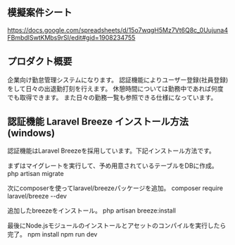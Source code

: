 ## 模擬案件シート
https://docs.google.com/spreadsheets/d/15o7wqgH5Mz7Vt6Q8c_0Uujuna4FBmbdlSwtKMbs9rSI/edit#gid=1908234755

## プロダクト概要
企業向け勤怠管理システムになります。
認証機能によりユーザー登録(社員登録)をして日々の出退勤打刻を行えます。
休憩時間については勤務中であれば何度でも取得できます。
また日々の勤務一覧も参照できる仕様になっています。
## 認証機能 Laravel Breeze インストール方法(windows)
認証機能はLaravel Breezeを採用しています。下記インストール方法です。

まずはマイグレートを実行して、予め用意されているテーブルをDBに作成。
php artisan migrate

次にcomposerを使ってlaravel/breezeパッケージを追加。
composer require laravel/breeze --dev

追加したbreezeをインストール。
php artisan breeze:install

最後にNode.jsモジュールのインストールとアセットのコンパイルを実行したら完了。
npm install
npm run dev

##

